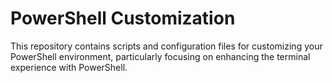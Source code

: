 # PowerShell Customization

This repository contains scripts and configuration files for customizing your PowerShell environment, particularly focusing on enhancing the terminal experience with PowerShell.